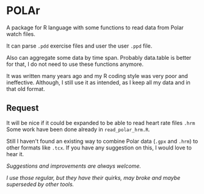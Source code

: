 
# POLAr

A package for R language with some functions to read data from Polar watch files.

It can parse `.pdd` exercise files and user the user `.ppd` file.

Also can aggregate some data by time span. Probably data.table is better for that, I do not need to use these functions anymore.

It was written many years ago and my R coding style was very poor and ineffective.
Although, I still use it as intended, as I keep all my data and in that old format.

## Request

It will be nice if it could be expanded to be able to read heart rate files `.hrm`
Some work have been done already in `read_polar_hrm.R`.

Still I haven't found an existing way to combine Polar data (`.gpx` and `.hrm`) to other formats like `.tcx`.
If you have any suggestion on this, I would love to hear it.

*Suggestions and improvements are always welcome.*

*I use those regular, but they have their quirks, may broke and maybe superseded by other tools.*
